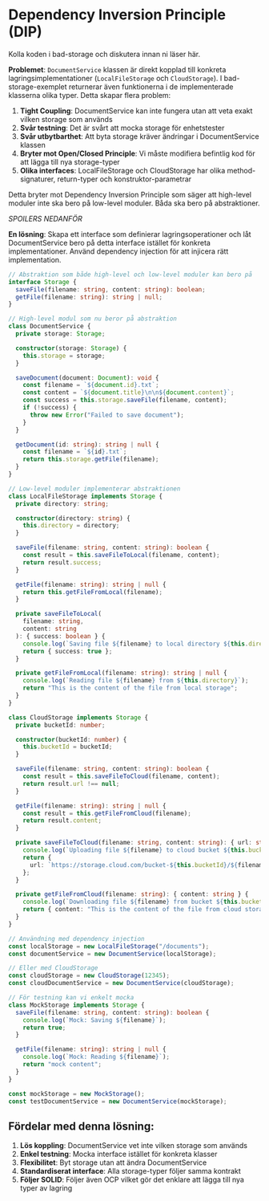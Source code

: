 # Dependency Inversion Principle (DIP)

Kolla koden i bad-storage och diskutera innan ni läser här.

**Problemet**: `DocumentService` klassen är direkt kopplad till konkreta lagringsimplementationer (`LocalFileStorage` och `CloudStorage`). I bad-storage-exemplet returnerar även funktionerna i de implementerade klasserna olika typer. Detta skapar flera problem:

1. **Tight Coupling**: DocumentService kan inte fungera utan att veta exakt vilken storage som används
2. **Svår testning**: Det är svårt att mocka storage för enhetstester
3. **Svår utbytbarthet**: Att byta storage kräver ändringar i DocumentService klassen
4. **Bryter mot Open/Closed Principle**: Vi måste modifiera befintlig kod för att lägga till nya storage-typer
5. **Olika interfaces**: LocalFileStorage och CloudStorage har olika method-signaturer, return-typer och konstruktor-parametrar

Detta bryter mot Dependency Inversion Principle som säger att high-level moduler inte ska bero på low-level moduler. Båda ska bero på abstraktioner.

_SPOILERS NEDANFÖR_

**En lösning**: Skapa ett interface som definierar lagringsoperationer och låt DocumentService bero på detta interface istället för konkreta implementationer. Använd dependency injection för att injicera rätt implementation.

```typescript
// Abstraktion som både high-level och low-level moduler kan bero på
interface Storage {
  saveFile(filename: string, content: string): boolean;
  getFile(filename: string): string | null;
}

// High-level modul som nu beror på abstraktion
class DocumentService {
  private storage: Storage;

  constructor(storage: Storage) {
    this.storage = storage;
  }

  saveDocument(document: Document): void {
    const filename = `${document.id}.txt`;
    const content = `${document.title}\n\n${document.content}`;
    const success = this.storage.saveFile(filename, content);
    if (!success) {
      throw new Error("Failed to save document");
    }
  }

  getDocument(id: string): string | null {
    const filename = `${id}.txt`;
    return this.storage.getFile(filename);
  }
}

// Low-level moduler implementerar abstraktionen
class LocalFileStorage implements Storage {
  private directory: string;

  constructor(directory: string) {
    this.directory = directory;
  }

  saveFile(filename: string, content: string): boolean {
    const result = this.saveFileToLocal(filename, content);
    return result.success;
  }

  getFile(filename: string): string | null {
    return this.getFileFromLocal(filename);
  }

  private saveFileToLocal(
    filename: string,
    content: string
  ): { success: boolean } {
    console.log(`Saving file ${filename} to local directory ${this.directory}`);
    return { success: true };
  }

  private getFileFromLocal(filename: string): string | null {
    console.log(`Reading file ${filename} from ${this.directory}`);
    return "This is the content of the file from local storage";
  }
}

class CloudStorage implements Storage {
  private bucketId: number;

  constructor(bucketId: number) {
    this.bucketId = bucketId;
  }

  saveFile(filename: string, content: string): boolean {
    const result = this.saveFileToCloud(filename, content);
    return result.url !== null;
  }

  getFile(filename: string): string | null {
    const result = this.getFileFromCloud(filename);
    return result.content;
  }

  private saveFileToCloud(filename: string, content: string): { url: string } {
    console.log(`Uploading file ${filename} to cloud bucket ${this.bucketId}`);
    return {
      url: `https://storage.cloud.com/bucket-${this.bucketId}/${filename}`,
    };
  }

  private getFileFromCloud(filename: string): { content: string } {
    console.log(`Downloading file ${filename} from bucket ${this.bucketId}`);
    return { content: "This is the content of the file from cloud storage" };
  }
}

// Användning med dependency injection
const localStorage = new LocalFileStorage("/documents");
const documentService = new DocumentService(localStorage);

// Eller med CloudStorage
const cloudStorage = new CloudStorage(12345);
const cloudDocumentService = new DocumentService(cloudStorage);

// För testning kan vi enkelt mocka
class MockStorage implements Storage {
  saveFile(filename: string, content: string): boolean {
    console.log(`Mock: Saving ${filename}`);
    return true;
  }

  getFile(filename: string): string | null {
    console.log(`Mock: Reading ${filename}`);
    return "mock content";
  }
}

const mockStorage = new MockStorage();
const testDocumentService = new DocumentService(mockStorage);
```

## Fördelar med denna lösning:

1. **Lös koppling**: DocumentService vet inte vilken storage som används
2. **Enkel testning**: Mocka interface istället för konkreta klasser
3. **Flexibilitet**: Byt storage utan att ändra DocumentService
4. **Standardiserat interface**: Alla storage-typer följer samma kontrakt
5. **Följer SOLID**: Följer även OCP vilket gör det enklare att lägga till nya typer av lagring
